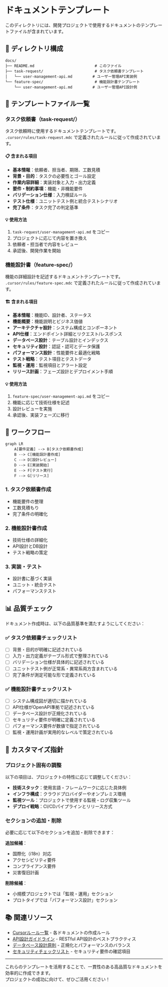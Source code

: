 # ドキュメントテンプレート

このディレクトリには、開発プロジェクトで使用するドキュメントのテンプレートファイルが含まれています。

## 📁 ディレクトリ構成

```
docs/
├── README.md                           # このファイル
├── task-request/                       # タスク依頼書テンプレート
│   └── user-management-api.md         # ユーザー管理API実装例
└── feature-spec/                       # 機能設計書テンプレート
    └── user-management-api.md         # ユーザー管理API設計例
```

## 📝 テンプレートファイル一覧

### タスク依頼書（task-request/）
タスク依頼時に使用するドキュメントテンプレートです。  
`.cursor/rules/task-request.mdc` で定義されたルールに従って作成されています。

#### 📋 含まれる項目
- **基本情報**：依頼者、担当者、期限、工数見積
- **背景・目的**：タスクの必要性とゴール設定
- **作業内容詳細**：実装対象と入力・出力定義
- **要件・制約事項**：機能・非機能要件
- **バリデーション仕様**：入力検証ルール
- **テスト仕様**：ユニットテスト例と統合テストシナリオ
- **完了条件**：タスク完了の判定基準

#### 💡 使用方法
1. `task-request/user-management-api.md` をコピー
2. プロジェクトに応じて内容を置き換え
3. 依頼者・担当者で内容をレビュー
4. 承認後、開発作業を開始

### 機能設計書（feature-spec/）
機能の詳細設計を記述するドキュメントテンプレートです。  
`.cursor/rules/feature-spec.mdc` で定義されたルールに従って作成されています。

#### 🏗️ 含まれる項目
- **基本情報**：機能ID、設計者、ステータス
- **機能概要**：機能説明とビジネス価値
- **アーキテクチャ設計**：システム構成とコンポーネント
- **API仕様**：エンドポイント詳細とリクエスト/レスポンス
- **データベース設計**：テーブル設計とインデックス
- **セキュリティ設計**：認証・認可とデータ保護
- **パフォーマンス設計**：性能要件と最適化戦略
- **テスト戦略**：テスト項目とテストデータ
- **監視・運用**：監視項目とアラート設定
- **リリース計画**：フェーズ設計とデプロイメント手順

#### 💡 使用方法
1. `feature-spec/user-management-api.md` をコピー
2. 機能に応じて技術仕様を記述
3. 設計レビューを実施
4. 承認後、実装フェーズに移行

## 🔄 ワークフロー

```mermaid
graph LR
    A[要件定義] --> B[タスク依頼書作成]
    B --> C[機能設計書作成]
    C --> D[設計レビュー]
    D --> E[実装開始]
    E --> F[テスト実行]
    F --> G[リリース]
```

### 1. タスク依頼書作成
- 機能要件の整理
- 工数見積もり
- 完了条件の明確化

### 2. 機能設計書作成
- 技術仕様の詳細化
- API設計とDB設計
- テスト戦略の策定

### 3. 実装・テスト
- 設計書に基づく実装
- ユニット・統合テスト
- パフォーマンステスト

## 📊 品質チェック

ドキュメント作成時は、以下の品質基準を満たすようにしてください：

### ✅ タスク依頼書チェックリスト
- [ ] 背景・目的が明確に記述されている
- [ ] 入力・出力定義がテーブル形式で整理されている
- [ ] バリデーション仕様が具体的に記述されている
- [ ] ユニットテスト例が正常系・異常系両方含まれている
- [ ] 完了条件が測定可能な形で定義されている

### ✅ 機能設計書チェックリスト
- [ ] システム構成図が適切に描かれている
- [ ] API仕様がOpenAPI準拠で記述されている
- [ ] データベース設計が正規化されている
- [ ] セキュリティ要件が明確に定義されている
- [ ] パフォーマンス要件が数値で指定されている
- [ ] 監視・運用計画が実用的なレベルで策定されている

## 🎯 カスタマイズ指針

### プロジェクト固有の調整
以下の項目は、プロジェクトの特性に応じて調整してください：

- **技術スタック**：使用言語・フレームワークに応じた具体例
- **インフラ構成**：クラウドプロバイダーやオンプレミス環境
- **監視ツール**：プロジェクトで使用する監視・ログ収集ツール
- **デプロイ戦略**：CI/CDパイプラインとリリース方式

### セクションの追加・削除
必要に応じて以下のセクションを追加・削除できます：

**追加候補**：
- 国際化（i18n）対応
- アクセシビリティ要件
- コンプライアンス要件
- 災害復旧計画

**削除候補**：
- 小規模プロジェクトでは「監視・運用」セクション
- プロトタイプでは「パフォーマンス設計」セクション

## 📚 関連リソース

- [Cursorルール一覧](../.cursor/rules/) - 各ドキュメントの作成ルール
- [API設計ガイドライン](#) - RESTful API設計のベストプラクティス
- [データベース設計原則](#) - 正規化とパフォーマンスのバランス
- [セキュリティチェックリスト](#) - セキュリティ要件の確認項目

---

これらのテンプレートを活用することで、一貫性のある高品質なドキュメントを効率的に作成できます。  
プロジェクトの成功に向けて、ぜひご活用ください！ 